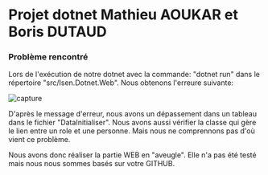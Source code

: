 # Projet dotnet Mathieu AOUKAR et Boris DUTAUD

### Problème rencontré 

Lors de l'exécution de notre dotnet avec la commande: "dotnet run" dans le répertoire "src/Isen.Dotnet.Web". Nous obtenons l'erreure suivante:

![capture](https://user-images.githubusercontent.com/56018946/73612780-0e70df80-45ef-11ea-8a70-cbaa32706e29.jpg)

D'après le message d'erreur, nous avons un dépassement dans un tableau dans le fichier "DataInitialiser". 
Nous avons aussi vérifier la classe qui gère le lien entre un role et une personne. Mais nous ne comprennons pas d'où vient ce problème.

Nous avons donc réaliser la partie WEB en "aveugle". Elle n'a pas été testé mais nous nous sommes basés sur votre GITHUB.
